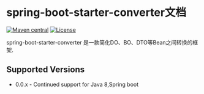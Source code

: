 # spring-boot-starter-converter文档
[![Maven central](https://maven-badges.herokuapp.com/maven-central/com.github.liaochong/spring-boot-starter-converter/badge.svg)](https://maven-badges.herokuapp.com/maven-central/com.github.liaochong/spring-boot-starter-converter)
[![License](http://img.shields.io/:license-apache-brightgreen.svg)](http://www.apache.org/licenses/LICENSE-2.0.html)

spring-boot-starter-converter 是一款简化DO、BO、DTO等Bean之间转换的框架.

Supported Versions
------------------

- 0.0.x - Continued support for Java 8,Spring boot
